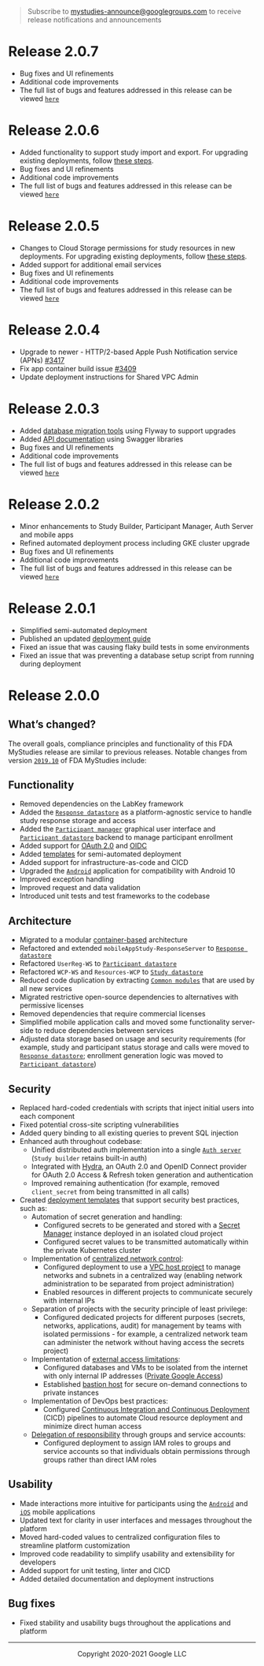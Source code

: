 <!--
 Copyright 2020-2021 Google LLC
 Use of this source code is governed by an MIT-style
 license that can be found in the LICENSE file or at
 https://opensource.org/licenses/MIT.
-->

> Subscribe to [mystudies-announce@googlegroups.com](https://groups.google.com/g/mystudies-announce/) to receive release notifications and announcements

# Release 2.0.7
* Bug fixes and UI refinements
* Additional code improvements
* The full list of bugs and features addressed in this release can be viewed [`here`](https://github.com/GoogleCloudPlatform/fda-mystudies/milestone/10?closed=1)

# Release 2.0.6
* Added functionality to support study import and export. For upgrading existing deployments, follow [these steps](/deployment#study-import--export-206-upgrade).
* Bug fixes and UI refinements
* Additional code improvements
* The full list of bugs and features addressed in this release can be viewed [`here`](https://github.com/GoogleCloudPlatform/fda-mystudies/milestone/9?closed=1)

# Release 2.0.5
* Changes to Cloud Storage permissions for study resources in new deployments. For upgrading existing deployments, follow [these steps](/deployment/README.md#study-resources-in-cloud-storage-205-upgrade).
* Added support for additional email services
* Bug fixes and UI refinements
* Additional code improvements
* The full list of bugs and features addressed in this release can be viewed [`here`](https://github.com/GoogleCloudPlatform/fda-mystudies/milestone/8?closed=1)

# Release 2.0.4
* Upgrade to newer - HTTP/2-based Apple Push Notification service (APNs) [#3417](https://github.com/GoogleCloudPlatform/fda-mystudies/issues/3364)
* Fix app container build issue [#3409](https://github.com/GoogleCloudPlatform/fda-mystudies/issues/3409)
* Update deployment instructions for Shared VPC Admin

# Release 2.0.3
* Added [database migration tools](/db-migration/README.md) using Flyway to support upgrades
* Added [API documentation](/documentation/API/README.md) using Swagger libraries
* Bug fixes and UI refinements
* Additional code improvements
* The full list of bugs and features addressed in this release can be viewed [`here`](https://github.com/GoogleCloudPlatform/fda-mystudies/milestone/6?closed=1)

# Release 2.0.2
* Minor enhancements to Study Builder, Participant Manager, Auth Server and mobile apps
* Refined automated deployment process including GKE cluster upgrade
* Bug fixes and UI refinements
* Additional code improvements
* The full list of bugs and features addressed in this release can be viewed [`here`](https://github.com/GoogleCloudPlatform/fda-mystudies/milestone/5?closed=1)

# Release 2.0.1
* Simplified semi-automated deployment
* Published an updated [deployment guide](/deployment/README.md)
* Fixed an issue that was causing flaky build tests in some environments
* Fixed an issue that was preventing a database setup script from running during deployment 

# Release 2.0.0
## What’s changed?
The overall goals, compliance principles and functionality of this FDA MyStudies release are similar to previous releases. Notable changes from version [`2019.10`](https://github.com/PopMedNet-Team/FDA-My-Studies-Mobile-Application-System/tree/2019.10) of FDA MyStudies include:

## Functionality
*   Removed dependencies on the LabKey framework  
*   Added the [`Response datastore`](/response-datastore/) as a platform-agnostic service to handle study response storage and access
*   Added the [`Participant manager`](/participant-manager/) graphical user interface and [`Participant datastore`](/participant-datastore/) backend to manage participant enrollment
*   Added support for [OAuth 2.0](https://oauth.net/2/) and [OIDC](https://openid.net/connect/)
*   Added [templates](/deployment/) for semi-automated deployment
*   Added support for infrastructure-as-code and CICD
*   Upgraded the [`Android`](/Android/) application for compatibility with Android 10
*   Improved exception handling
*   Improved request and data validation
*   Introduced unit tests and test frameworks to the codebase

## Architecture
*   Migrated to a modular [container-based](/deployment/kubernetes/) architecture
*   Refactored and extended `mobileAppStudy-ResponseServer` to [`Response datastore`](/response-datastore/)
*   Refactored `UserReg-WS` to [`Participant datastore`](/participant-datastore/)
*   Refactored `WCP-WS` and `Resources-WCP` to [`Study datastore`](/study-datastore/)
*   Reduced code duplication by extracting [`Common modules`](/common-modules) that are used by all new services
*   Migrated restrictive open-source dependencies to alternatives with permissive licenses 
*   Removed dependencies that require commercial licenses
*   Simplified mobile application calls and moved some functionality server-side to reduce dependencies between services
*   Adjusted data storage based on usage and security requirements (for example, study and participant status storage and calls were moved to[ `Response datastore`](/response-datastore/); enrollment generation logic was moved to [`Participant datastore`](/participant-datastore/))
    
## Security
* Replaced hard-coded credentials with scripts that inject initial users into each component
* Fixed potential cross-site scripting vulnerabilities
* Added query binding to all existing queries to prevent SQL injection
* Enhanced auth throughout codebase:
   * Unified distributed auth implementation into a single [`Auth server`](/auth-server/) (`Study builder` retains built-in auth)
   * Integrated with [Hydra](https://ory.sh/hydra), an OAuth 2.0 and OpenID Connect provider for OAuth 2.0 Access & Refresh token generation and authentication
   * Improved remaining authentication (for example, removed `client_secret` from being transmitted in all calls)
* Created [deployment templates](/deployment/) that support security best practices, such as:
  * Automation of secret generation and handling:
    * Configured secrets to be generated and stored with a [Secret Manager](https://cloud.google.com/secret-manager/docs/overview) instance deployed in an isolated cloud project
    * Configured secret values to be transmitted automatically within the private Kubernetes cluster
  * Implementation of [centralized network control](https://cloud.google.com/docs/enterprise/best-practices-for-enterprise-organizations#centralize_network_control):
    * Configured deployment to use a [VPC host project](https://cloud.google.com/vpc/docs/shared-vpc) to manage networks and subnets in a centralized way (enabling network administration to be separated from project administration)
    * Enabled resources in different projects to communicate securely with internal IPs
  * Separation of projects with the security principle of least privilege:
    * Configured dedicated projects for different purposes (secrets, networks, applications, audit) for management by teams with isolated permissions - for example, a centralized network team can administer the network without having access the secrets project)
  * Implementation of [external access limitations](https://cloud.google.com/docs/enterprise/best-practices-for-enterprise-organizations#limit-access):
    * Configured databases and VMs to be isolated from the internet with only internal IP addresses ([Private Google Access](https://cloud.google.com/vpc/docs/configure-private-google-access))
    * Established [bastion host](https://cloud.google.com/solutions/connecting-securely#external) for secure on-demand connections to private instances
  * Implementation of DevOps best practices:
    * Configured [Continuous Integration and Continuous Deployment](https://cloud.google.com/solutions/managing-infrastructure-as-code) (CICD) pipelines to automate Cloud resource deployment and minimize direct human access
  * [Delegation of responsibility](https://cloud.google.com/docs/enterprise/best-practices-for-enterprise-organizations#groups-and-service-accounts) through groups and service accounts:
    * Configured deployment to assign IAM roles to groups and service accounts so that individuals obtain permissions through groups rather than direct IAM roles

## Usability
*   Made interactions more intuitive for participants using the [`Android`](/Android/) and [`iOS`](/iOS/) mobile applications
*   Updated text for clarity in user interfaces and messages throughout the platform
*   Moved hard-coded values to centralized configuration files to streamline platform customization 
*   Improved code readability to simplify usability and extensibility for developers
*   Added support for unit testing, linter and CICD
*   Added detailed documentation and deployment instructions
    
## Bug fixes
*   Fixed stability and usability bugs throughout the applications and platform

***
<p align="center">Copyright 2020-2021 Google LLC</p>
